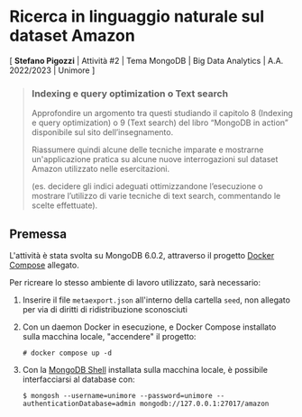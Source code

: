 # Ricerca in linguaggio naturale sul dataset Amazon

\[ **Stefano Pigozzi** | Attività #2 | Tema MongoDB | Big Data Analytics | A.A. 2022/2023 | Unimore \]

> ### Indexing e query optimization o Text search
>
> Approfondire un argomento tra questi studiando il capitolo 8 (Indexing e query optimization) o 9 (Text search) del libro “MongoDB in action” disponibile sul sito dell’insegnamento.
>
> Riassumere quindi alcune delle tecniche imparate e mostrarne un'applicazione pratica su alcune nuove interrogazioni sul dataset Amazon utilizzato nelle esercitazioni.
>
> (es. decidere gli indici adeguati ottimizzandone l’esecuzione o mostrare l’utilizzo di varie tecniche di text search, commentando le scelte effettuate).

## Premessa

L'attività è stata svolta su MongoDB 6.0.2, attraverso il progetto [Docker Compose](https://docs.docker.com/compose/) allegato.

Per ricreare lo stesso ambiente di lavoro utilizzato, sarà necessario:

1. Inserire il file `metaexport.json` all'interno della cartella `seed`, non allegato per via di diritti di ridistribuzione sconosciuti

2. Con un daemon Docker in esecuzione, e Docker Compose installato sulla macchina locale, "accendere" il progetto:
   ```console
   # docker compose up -d
   ```

3. Con la [MongoDB Shell](https://www.mongodb.com/try/download/shell) installata sulla macchina locale, è possibile interfacciarsi al database con:
   ```console
   $ mongosh --username=unimore --password=unimore --authenticationDatabase=admin mongodb://127.0.0.1:27017/amazon
   ```
